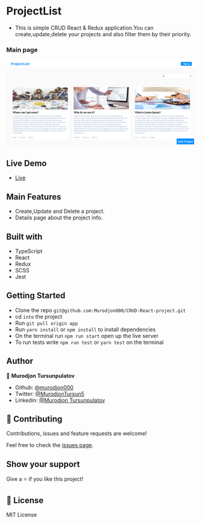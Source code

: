 # ProjectList

- This is simple CRUD React & Redux application.You can create,update,delete your projects and also filter them by their priority.

### Main page

![Photo](./main.png)

## Live Demo

- [Live]()

## Main Features

- Create,Update and Delete a project.
- Details page about the project info.

## Built with

- TypeScript
- React
- Redux
- SCSS
- Jest

## Getting Started

- Clone the repo `git@github.com:Murodjon000/CRUD-React-project.git`
- cd `into` the project
- Run `git pull origin app`
- Run `yarn install` or `npm install` to install dependencies
- On the terminal run `npm run start` open up the live server
- To run tests write `npm run test` or `yarn test` on the terminal

## Author

👤 **Murodjon Tursunpulatov**

- Github: [@murodjon000](https://github.com/murodjon000)
- Twitter: [@MurodjonTursun5](https://twitter.com/MurodjonTursun5)
- Linkedin: [@Murodjon Tursunpulatov](https://www.linkedin.com/in/murodjon-tursunpulatov-5189481b3/)

## 🤝 Contributing

Contributions, issues and feature requests are welcome!

Feel free to check the [issues page](issues/).

## Show your support

Give a ⭐️ if you like this project!

## 📝 License

MIT License
